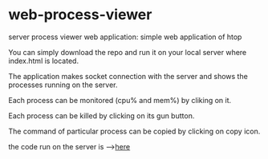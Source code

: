 # web-process-viewer
server process viewer web application: simple web application of htop

You can simply download the repo and run it on your local server where index.html is located.

The application makes socket connection with the server and shows the processes running on the server.

Each process can be monitored (cpu% and mem%) by cliking on it.

Each process can be killed by clicking on its gun button.

The command of particular process can be copied by clicking on copy icon.


the code run on the server is -->[here](https://github.com/hanakamer/node-process-viewer)
